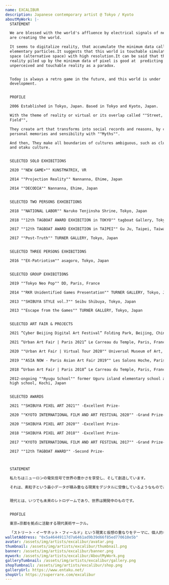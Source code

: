 ```yaml
---
name: EXCALIBUR
description: Japanese contemporary artist @ Tokyo / Kyoto
aboutMyWork: |-
  STATEMENT

  We are blessed with the world's affluence by electrical signals of neuron, and
  are creating the world.

  It seems to digitalize reality, that accumulate the minimum data called as
  elementary particles.It suggests that this world is touchable simulated game
  space (alternative space) with high resolution.It can be said that the virtual
  reality piled up by the minimum data of pixel is good at  predicting
  unperceived and touchable reality as a paradox.


  Today is always a retro game in the future, and this world is under
  development.


  PROFILE

  2006 Established in Tokyo, Japan. Based in Tokyo and Kyoto, Japan.

  With the theme of reality or virtual or its overlap called ""Street, Ethernet,
  Field"",

  They create art that transforms into social records and reasons, by crossing
  personal memories and sensibility with ""Myths"".

  And then, They make all boundaries of cultures ambiguous, such as club culture
  and otaku culture.


  SELECTED SOLO EXHIBITIONS

  2020 ""NEW GAME+"" KUNSTMATRIX, VR

  2014 ""Projection Reality"" Nannanna, Ehime, Japan

  2014 ""DECODIA"" Nannanna, Ehime, Japan


  SELECTED TWO PERSONS EXHIBITIONS

  2018 ""NATIONAL LABOR"" Naruko Tenjinsha Shrine, Tokyo, Japan

  2018 ""12th TAGBOAT AWARD EXHIBITION in TOKYO"" tagboat Gallery, Tokyo, Japan

  2017 ""12th TAGBOAT AWARD EXHIBITION in TAIPEI"" Gu Ju, Taipei, Taiwan

  2017 ""Post-Truth"" TURNER GALLERY, Tokyo, Japan


  SELECTED THREE PERSONS EXHIBITIONS

  2016 ""EX-Patriotism"" asagoro, Tokyo, Japan


  SELECTED GROUP EXHIBITIONS

  2019 ""Tokyo Neo Pop"" DD, Paris, France

  2014 ""RKR Unidentified Games Presentation"" TURNER GALLERY, Tokyo, Japan

  2013 ""SHIBUYA STYLE vol.7"" Seibu Shibuya, Tokyo, Japan

  2013 ""Escape from the Games"" TURNER GALLERY, Tokyo, Japan


  SELECTED ART FAIR & PROJECTS

  2021 ”Cyber Beijing Digital Art Festival” Folding Park, Beijing, China

  2021 “Urban Art Fair | Paris 2021” Le Carreau du Temple, Paris, France

  2020 ""Urban Art Fair | Virtual Tour 2020"" Universal Museum of Art, VR

  2019 ""ASIA NOW - Paris Asian Art Fair 2019"" Les Salons Hoche, Paris, France

  2018 “Urban Art Fair | Paris 2018” Le Carreau du Temple, Paris, France

  2012-ongoing ""Ryugu School"" former Uguru island elementary school and junior
  high school, Kochi, Japan


  SELECTED AWARDS

  2021 ""SHIBUYA PIXEL ART 2021"" -Excellent Prize- 

  2020 ""KYOTO INTERNATIONAL FILM AND ART FESTIVAL 2020"" -Grand Prize-

  2020 ""SHIBUYA PIXEL ART 2020"" -Excellent Prize-

  2018 ""SHIBUYA PIXEL ART 2018"" -Excellent Prize-

  2017 ""KYOTO INTERNATIONAL FILM AND ART FESTIVAL 2017"" -Grand Prize-

  2017 ""12th TAGBOAT AWARD"" -Second Prize-



  STATEMENT

  私たちはニューロンの電気信号で世界の豊かさを享受し、そして創造しています。

  それは、素粒子という最小データが積み重なる現実をデジタルに受像しているようなものであり、この世界が触覚をともなった高解像度のシミュレートされたゲーム空間（代替空間）であることを暗示しています。ピクセルという最小データが積み重ねる仮想は、知覚できない触覚をともなった現実を逆説として予言することに優れているといえるでしょう。


  現代とは、いつでも未来のレトロゲームであり、世界は開発中のものです。


  PROFILE

  東京⇔京都を拠点に活動する現代美術サークル。

  「ストリート・イーサネット・フィールド」という現実と仮想の重なりをテーマに、個人的な記憶を物語や神話と交差しながら社会的な記録に変換する。作品は平面から立体や映像まで幅広く、クラブカルチャーやオタクカルチャーなどすべての境界線を曖昧にする。"
walletAddress: "0x5a46449117d7a6461ad9b39d66f85ed770610e5b"
avatar: /assets/img/artists/excalibur/avatar.png
thumbnail: /assets/img/artists/excalibur/thumbnail.png
banner: /assets/img/artists/excalibur/banner.png
mywork: /assets/img/artists/excalibur/AboutMyWork.png
galleryTumbnail: /assets/img/artists/excalibur/gallery.png
shopTumbnail: /assets/img/artists/excalibur/shop.png
galleryUrl: https://www.entaku.net/
shopUrl: https://superrare.com/excalibur
---
```

